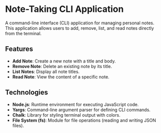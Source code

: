 # Note-Taking CLI Application

A command-line interface (CLI) application for managing personal notes. This application allows users to add, remove, list, and read notes directly from the terminal.

## Features

- **Add Note**: Create a new note with a title and body.
- **Remove Note**: Delete an existing note by its title.
- **List Notes**: Display all note titles.
- **Read Note**: View the content of a specific note.

## Technologies

- **Node.js**: Runtime environment for executing JavaScript code.
- **Yargs**: Command-line argument parser for defining CLI commands.
- **Chalk**: Library for styling terminal output with colors.
- **File System (fs)**: Module for file operations (reading and writing JSON files).


